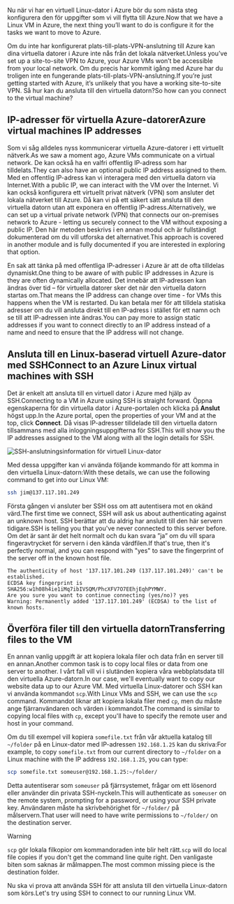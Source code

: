<span data-ttu-id="0eeff-101">Nu när vi har en virtuell Linux-dator i Azure bör du som nästa steg konfigurera den för uppgifter som vi vill flytta till Azure.</span><span class="sxs-lookup"><span data-stu-id="0eeff-101">Now that we have a Linux VM in Azure, the next thing you’ll want to do is configure it for the tasks we want to move to Azure.</span></span>

<span data-ttu-id="0eeff-102">Om du inte har konfigurerat plats-till-plats-VPN-anslutning till Azure kan dina virtuella datorer i Azure inte nås från det lokala nätverket.</span><span class="sxs-lookup"><span data-stu-id="0eeff-102">Unless you’ve set up a site-to-site VPN to Azure, your Azure VMs won’t be accessible from your local network.</span></span> <span data-ttu-id="0eeff-103">Om du precis har kommit igång med Azure har du troligen inte en fungerande plats-till-plats-VPN-anslutning.</span><span class="sxs-lookup"><span data-stu-id="0eeff-103">If you’re just getting started with Azure, it’s unlikely that you have a working site-to-site VPN.</span></span> <span data-ttu-id="0eeff-104">Så hur kan du ansluta till den virtuella datorn?</span><span class="sxs-lookup"><span data-stu-id="0eeff-104">So how can you connect to the virtual machine?</span></span>

## <a name="azure-virtual-machines-ip-addresses"></a><span data-ttu-id="0eeff-105">IP-adresser för virtuella Azure-datorer</span><span class="sxs-lookup"><span data-stu-id="0eeff-105">Azure virtual machines IP addresses</span></span>

<span data-ttu-id="0eeff-106">Som vi såg alldeles nyss kommunicerar virtuella Azure-datorer i ett virtuellt nätverk.</span><span class="sxs-lookup"><span data-stu-id="0eeff-106">As we saw a moment ago, Azure VMs communicate on a virtual network.</span></span> <span data-ttu-id="0eeff-107">De kan också ha en valfri offentlig IP-adress som har tilldelats.</span><span class="sxs-lookup"><span data-stu-id="0eeff-107">They can also have an optional public IP address assigned to them.</span></span> <span data-ttu-id="0eeff-108">Med en offentlig IP-adress kan vi interagera med den virtuella datorn via Internet.</span><span class="sxs-lookup"><span data-stu-id="0eeff-108">With a public IP, we can interact with the VM over the Internet.</span></span> <span data-ttu-id="0eeff-109">Vi kan också konfigurera ett virtuellt privat nätverk (VPN) som ansluter det lokala nätverket till Azure. Då kan vi på ett säkert sätt ansluta till den virtuella datorn utan att exponera en offentlig IP-adress.</span><span class="sxs-lookup"><span data-stu-id="0eeff-109">Alternatively, we can set up a virtual private network (VPN) that connects our on-premises network to Azure - letting us securely connect to the VM without exposing a public IP.</span></span> <span data-ttu-id="0eeff-110">Den här metoden beskrivs i en annan modul och är fullständigt dokumenterad om du vill utforska det alternativet.</span><span class="sxs-lookup"><span data-stu-id="0eeff-110">This approach is covered in another module and is fully documented if you are interested in exploring that option.</span></span>

<span data-ttu-id="0eeff-111">En sak att tänka på med offentliga IP-adresser i Azure är att de ofta tilldelas dynamiskt.</span><span class="sxs-lookup"><span data-stu-id="0eeff-111">One thing to be aware of with public IP addresses in Azure is they are often dynamically allocated.</span></span> <span data-ttu-id="0eeff-112">Det innebär att IP-adressen kan ändras över tid – för virtuella datorer sker det när den virtuella datorn startas om.</span><span class="sxs-lookup"><span data-stu-id="0eeff-112">That means the IP address can change over time - for VMs this happens when the VM is restarted.</span></span> <span data-ttu-id="0eeff-113">Du kan betala mer för att tilldela statiska adresser om du vill ansluta direkt till en IP-adress i stället för ett namn och se till att IP-adressen inte ändras.</span><span class="sxs-lookup"><span data-stu-id="0eeff-113">You can pay more to assign static addresses if you want to connect directly to an IP address instead of a name and need to ensure that the IP address will not change.</span></span>

## <a name="connect-to-an-azure-linux-virtual-machines-with-ssh"></a><span data-ttu-id="0eeff-114">Ansluta till en Linux-baserad virtuell Azure-dator med SSH</span><span class="sxs-lookup"><span data-stu-id="0eeff-114">Connect to an Azure Linux virtual machines with SSH</span></span>

<span data-ttu-id="0eeff-115">Det är enkelt att ansluta till en virtuell dator i Azure med hjälp av SSH.</span><span class="sxs-lookup"><span data-stu-id="0eeff-115">Connecting to a VM in Azure using SSH is straight forward.</span></span> <span data-ttu-id="0eeff-116">Öppna egenskaperna för din virtuella dator i Azure-portalen och klicka på **Anslut** högst upp.</span><span class="sxs-lookup"><span data-stu-id="0eeff-116">In the Azure portal, open the properties of your VM and at the top, click **Connect**.</span></span> <span data-ttu-id="0eeff-117">Då visas IP-adresser tilldelade till den virtuella datorn tillsammans med alla inloggningsuppgifterna för SSH.</span><span class="sxs-lookup"><span data-stu-id="0eeff-117">This will show you the IP addresses assigned to the VM along with all the login details for SSH.</span></span> 

![SSH-anslutningsinformation för virtuell Linux-dator](../media-drafts/5-connect-ssh.png)

<span data-ttu-id="0eeff-119">Med dessa uppgifter kan vi använda följande kommando för att komma in den virtuella Linux-datorn:</span><span class="sxs-lookup"><span data-stu-id="0eeff-119">With these details, we can use the following command to get into our Linux VM:</span></span>

```bash
ssh jim@137.117.101.249
```

<span data-ttu-id="0eeff-120">Första gången vi ansluter ber SSH oss om att autentisera mot en okänd värd.</span><span class="sxs-lookup"><span data-stu-id="0eeff-120">The first time we connect, SSH will ask us about authenticating against an unknown host.</span></span> <span data-ttu-id="0eeff-121">SSH berättar att du aldrig har anslutit till den här servern tidigare.</span><span class="sxs-lookup"><span data-stu-id="0eeff-121">SSH is telling you that you've never connected to this server before.</span></span> <span data-ttu-id="0eeff-122">Om det är sant är det helt normalt och du kan svara ”ja” om du vill spara fingeravtrycket för servern i den kända värdfilen.</span><span class="sxs-lookup"><span data-stu-id="0eeff-122">If that's true, then it's perfectly normal, and you can respond with "yes" to save the fingerprint of the server off in the known host file.</span></span>

```output
The authenticity of host '137.117.101.249 (137.117.101.249)' can't be established.
ECDSA key fingerprint is SHA256:w1h08h4ie1iMq7ibIVSQM/PhcXFV7O7EEhjEqhPYMWY.
Are you sure you want to continue connecting (yes/no)? yes
Warning: Permanently added '137.117.101.249' (ECDSA) to the list of known hosts.
```

## <a name="transferring-files-to-the-vm"></a><span data-ttu-id="0eeff-123">Överföra filer till den virtuella datorn</span><span class="sxs-lookup"><span data-stu-id="0eeff-123">Transferring files to the VM</span></span>

<span data-ttu-id="0eeff-124">En annan vanlig uppgift är att kopiera lokala filer och data från en server till en annan.</span><span class="sxs-lookup"><span data-stu-id="0eeff-124">Another common task is to copy local files or data from one server to another.</span></span> <span data-ttu-id="0eeff-125">I vårt fall vill vi i slutänden kopiera våra webbplatsdata till den virtuella Azure-datorn.</span><span class="sxs-lookup"><span data-stu-id="0eeff-125">In our case, we'll eventually want to copy our website data up to our Azure VM.</span></span> <span data-ttu-id="0eeff-126">Med virtuella Linux-datorer och SSH kan vi använda kommandot `scp`.</span><span class="sxs-lookup"><span data-stu-id="0eeff-126">With Linux VMs and SSH, we can use the `scp` command.</span></span> <span data-ttu-id="0eeff-127">Kommandot liknar att kopiera lokala filer med `cp`, men du måste ange fjärranvändaren och värden i kommandot.</span><span class="sxs-lookup"><span data-stu-id="0eeff-127">The command is similar to copying local files with `cp`, except you'll have to specify the remote user and host in your command.</span></span> 

<span data-ttu-id="0eeff-128">Om du till exempel vill kopiera `somefile.txt` från vår aktuella katalog till `~/folder` på en Linux-dator med IP-adressen `192.168.1.25` kan du skriva:</span><span class="sxs-lookup"><span data-stu-id="0eeff-128">For example, to copy `somefile.txt` from our current directory to `~/folder` on a Linux machine with the IP address `192.168.1.25`, you can type:</span></span>

```bash
scp somefile.txt someuser@192.168.1.25:~/folder/
```

<span data-ttu-id="0eeff-129">Detta autentiserar som `someuser` på fjärrsystemet, frågar om ett lösenord eller använder din privata SSH-nyckeln.</span><span class="sxs-lookup"><span data-stu-id="0eeff-129">This will authenticate as `someuser` on the remote system, prompting for a password, or using your SSH private key.</span></span> <span data-ttu-id="0eeff-130">Användaren måste ha skrivbehörighet för `~/folder/` på målservern.</span><span class="sxs-lookup"><span data-stu-id="0eeff-130">That user will need to have write permissions to `~/folder/` on the destination server.</span></span>

> [!WARNING]
> <span data-ttu-id="0eeff-131">`scp` gör lokala filkopior om kommandoraden inte blir helt rätt.</span><span class="sxs-lookup"><span data-stu-id="0eeff-131">`scp` will do local file copies if you don't get the command line quite right.</span></span> <span data-ttu-id="0eeff-132">Den vanligaste biten som saknas är målmappen.</span><span class="sxs-lookup"><span data-stu-id="0eeff-132">The most common missing piece is the destination folder.</span></span>

<span data-ttu-id="0eeff-133">Nu ska vi prova att använda SSH för att ansluta till den virtuella Linux-datorn som körs.</span><span class="sxs-lookup"><span data-stu-id="0eeff-133">Let's try using SSH to connect to our running Linux VM.</span></span>